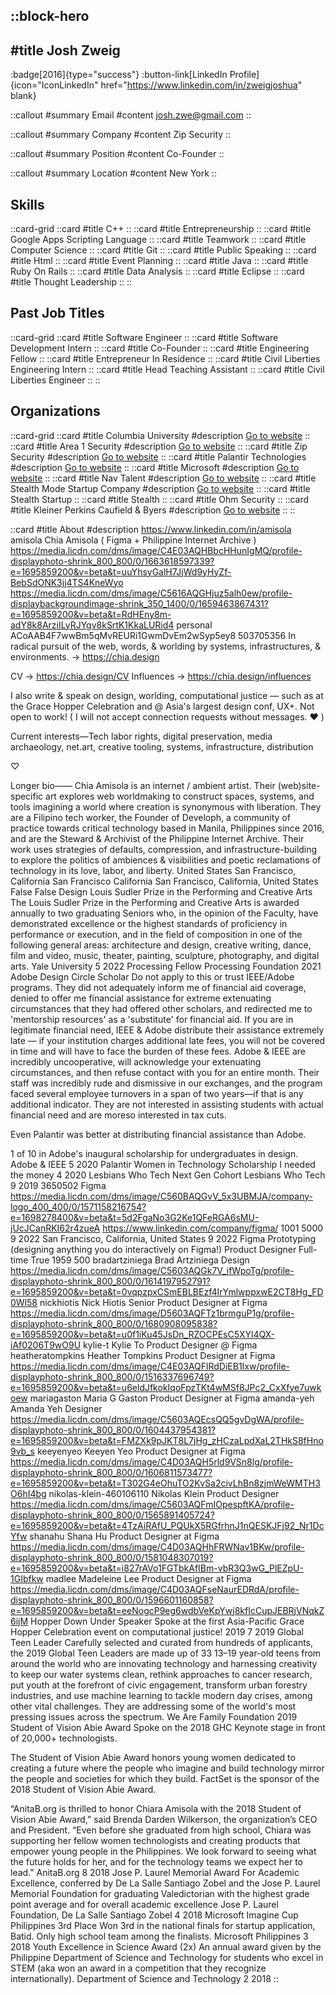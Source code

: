 ::block-hero
---
#title
Josh Zweig
---

:badge[2016]{type="success"}
:button-link[LinkedIn Profile]{icon="IconLinkedIn" href="https://www.linkedin.com/in/zweigjoshua" blank}

::callout
#summary
Email
#content
josh.zwe@gmail.com
::

::callout
#summary
Company
#content
Zip Security
::

::callout
#summary
Position
#content
Co-Founder
::

::callout
#summary
Location
#content
New York
::

## Skills
::card-grid
::card
#title
C++
::
::card
#title
Entrepreneurship
::
::card
#title
Google Apps Scripting Language
::
::card
#title
Teamwork
::
::card
#title
Computer Science
::
::card
#title
Git
::
::card
#title
Public Speaking
::
::card
#title
Html
::
::card
#title
Event Planning
::
::card
#title
Java
::
::card
#title
Ruby On Rails
::
::card
#title
Data Analysis
::
::card
#title
Eclipse
::
::card
#title
Thought Leadership
::
::

## Past Job Titles
::card-grid
::card
#title
Software Engineer
::
::card
#title
Software Development Intern
::
::card
#title
Co-Founder
::
::card
#title
Engineering Fellow
::
::card
#title
Entrepreneur In Residence
::
::card
#title
Civil Liberties Engineering Intern
::
::card
#title
Head Teaching Assistant
::
::card
#title
Civil Liberties Engineer
::
::

## Organizations
::card-grid
::card
#title
Columbia University
#description
[Go to website](columbia.edu)
::
::card
#title
Area 1 Security
#description
[Go to website](area1security.com)
::
::card
#title
Zip Security
#description
[Go to website](zipsecurity.es)
::
::card
#title
Palantir Technologies
#description
[Go to website](palantir.com)
::
::card
#title
Microsoft
#description
[Go to website](microsoft.com)
::
::card
#title
Nav Talent
#description
[Go to website](navtalent.com)
::
::card
#title
Stealth Mode Startup Company
#description
[Go to website](appcito.net)
::
::card
#title
Stealth Startup
::
::card
#title
Stealth
::
::card
#title
Ohm Security
::
::card
#title
Kleiner Perkins Caufield & Byers
#description
[Go to website](kpcb.com)
::
::

::card
#title
About
#description
https://www.linkedin.com/in/amisola amisola Chia Amisola  ( Figma + Philippine Internet Archive ) https://media.licdn.com/dms/image/C4E03AQHBbcHHunIgMQ/profile-displayphoto-shrink_800_800/0/1663618597339?e=1695859200&v=beta&t=uuYhsyGalH7JjWd9yHyZf-BebSdONK3jj4TS4KneWyo https://media.licdn.com/dms/image/C5616AQGHjuz5alh0ew/profile-displaybackgroundimage-shrink_350_1400/0/1659463867431?e=1695859200&v=beta&t=RdHEny8m-adY8k8ArziILyRJYgv8kSrtK1KkaLURid4 personal ACoAAB4F7wwBm5qMvREURi1GwmDvEm2wSyp5ey8 503705356 In radical pursuit of the web, words, & worlding by systems, infrastructures, & environments. → https://chia.design

CV → https://chia.design/CV
Influences → https://chia.design/influences

I also write & speak on design, worlding, computational justice — such as at the Grace Hopper Celebration and @ Asia's largest design conf, UX+. Not open to work!
( I will not accept connection requests without messages. ♥️ )

Current interests—Tech labor rights, digital preservation, media archaeology, net.art, creative tooling, systems, infrastructure, distribution

♡

Longer bio——
Chia Amisola is an internet / ambient artist. Their (web)site-specific art explores web worldmaking to construct spaces, systems, and tools imagining a world where creation is synonymous with liberation. They are a Filipino tech worker, the Founder of Developh, a community of practice towards critical technology based in Manila, Philippines since 2016, and are the Steward & Archivist of the Philippine Internet Archive. Their work uses strategies of defaults, compression, and infrastructure-building to explore the politics of ambiences & visibilities and poetic reclamations of technology in its love, labor, and liberty. United States San Francisco, California San Francisco California San Francisco, California, United States False False Design Louis Sudler Prize in the Performing and Creative Arts The Louis Sudler Prize in the Performing and Creative Arts is awarded annually to two graduating Seniors who, in the opinion of the Faculty, have demonstrated excellence or the highest standards of proficiency in performance or execution, and in the field of composition in one of the following general areas: architecture and design, creative writing, dance, film and video, music, theater, painting, sculpture, photography, and digital arts. Yale University 5 2022 Processing Fellow Processing Foundation 2021 Adobe Design Circle Scholar Do not apply to this or trust IEEE/Adobe programs. They did not adequately inform me of financial aid coverage, denied to offer me financial assistance for extreme extenuating circumstances that they had offered other scholars, and redirected me to 'mentorship resources' as a 'substitute' for financial aid. If you are in legitimate financial need, IEEE & Adobe distribute their assistance extremely late — if your institution charges additional late fees, you will not be covered in time and will have to face the burden of these fees. Adobe & IEEE are incredibly uncooperative, will acknowledge your extenuating circumstances, and then refuse contact with you for an entire month. Their staff was incredibly rude and dismissive in our exchanges, and the program faced several employee turnovers in a span of two years—if that is any additional indicator. They are not interested in assisting students with actual financial need and are moreso interested in tax cuts.

Even Palantir was better at distributing financial assistance than Adobe.

1 of 10 in Adobe's inaugural scholarship for undergraduates in design. Adobe & IEEE 5 2020 Palantir Women in Technology Scholarship I needed the money 4 2020 Lesbians Who Tech Next Gen Cohort Lesbians Who Tech 9 2019 3650502 Figma https://media.licdn.com/dms/image/C560BAQGvV_5x3UBMJA/company-logo_400_400/0/1571158216754?e=1698278400&v=beta&t=5d2FgaNo3G2Ke1QFeRGA6sMU-jUcJCanRKI62r4zueA https://www.linkedin.com/company/figma/ 1001 5000 9 2022 San Francisco, California, United States 9 2022 Figma Prototyping (designing anything you do interactively on Figma!) Product Designer Full-time True 1959 500 bradartziniega Brad Artziniega Design https://media.licdn.com/dms/image/C5603AQGk7V_ifWpoTg/profile-displayphoto-shrink_800_800/0/1614197952791?e=1695859200&v=beta&t=0vqpzpxCSmEBLBEzf4IrYmlwppxwE2CT8Hg_FD0Wl58 nickhiotis Nick Hiotis Senior Product Designer at Figma https://media.licdn.com/dms/image/D5603AQFTz1brmguP1g/profile-displayphoto-shrink_800_800/0/1680908095838?e=1695859200&v=beta&t=u0f1iKu45JsDn_RZOCPEsC5XYl4QX-iAf0206T9wO9U kylie-t Kylie To Product Designer @ Figma heatheratompkins Heather Tompkins Product Designer at Figma https://media.licdn.com/dms/image/C4E03AQFlRdDiEB1Ixw/profile-displayphoto-shrink_800_800/0/1516337696749?e=1695859200&v=beta&t=u6eldJfkokIqoFpzTKt4wMSf8JPc2_CxXfye7uwkoew mariagaston Maria G Gaston Product Designer at Figma amanda-yeh Amanda Yeh Designer https://media.licdn.com/dms/image/C5603AQEcsQQ5gvDgWA/profile-displayphoto-shrink_800_800/0/1604437954381?e=1695859200&v=beta&t=FMZXk9pJKT8L7jHg_zHCzaLpdXaL2THkS8fHno9vb_s keeyenyeo Keeyen Yeo Product Designer at Figma https://media.licdn.com/dms/image/C4D03AQH5rld9VSn8lg/profile-displayphoto-shrink_800_800/0/1606811573477?e=1695859200&v=beta&t=T302G4eOhuTO2KvSa2civLhBn8zjmWeWMTH3O6hI4bg nikolas-klein-460106110 Nikolas Klein Product Designer https://media.licdn.com/dms/image/C5603AQFmIOpespftKA/profile-displayphoto-shrink_800_800/0/1565891405724?e=1695859200&v=beta&t=4TzAiRAfU_PQUkX5RGfrhnJ1nQESKJFj92_Nr1DcYfw shanahu Shana Hu Product Designer at Figma https://media.licdn.com/dms/image/C4D03AQHhFRWNav1BKw/profile-displayphoto-shrink_800_800/0/1581048307019?e=1695859200&v=beta&t=i827rAVo1FGTbkAfIBm-vbR3Q3wG_PlEZpU-1GIbfkw madlee Madeleine Lee Product Designer at Figma https://media.licdn.com/dms/image/C4D03AQFseNaurEDRdA/profile-displayphoto-shrink_800_800/0/1596601160858?e=1695859200&v=beta&t=eeNogcP9eg6wdbVeKpYwj8kfIcCupJEBRjVNqkZ6ijM Hopper Down Under Speaker Spoke at the first Asia-Pacific Grace Hopper Celebration event on computational justice! 2019 7 2019 Global Teen Leader Carefully selected and curated from hundreds of applicants, the 2019 Global Teen Leaders are made up of 33 13–19 year-old teens from around the world who are innovating technology and harnessing creativity to keep our water systems clean, rethink approaches to cancer research, put youth at the forefront of civic engagement, transform urban forestry industries, and use machine learning to tackle modern day crises, among other vital challenges. They are addressing some of the world's most pressing issues across the spectrum. We Are Family Foundation 2019 Student of Vision Abie Award Spoke on the 2018 GHC Keynote stage in front of 20,000+ technologists.

The Student of Vision Abie Award honors young women dedicated to creating a future where the people who imagine and build technology mirror the people and societies for which they build. FactSet is the sponsor of the 2018 Student of Vision Abie Award.

“AnitaB.org is thrilled to honor Chiara Amisola with the 2018 Student of Vision Abie Award,” said Brenda Darden Wilkerson, the organization’s CEO and President. “Even before she graduated from high school, Chiara was supporting her fellow women technologists and creating products that empower young people in the Philippines. We look forward to seeing what the future holds for her, and for the technology teams we expect her to lead.” AnitaB.org 8 2018 Jose P. Laurel Memorial Award For Academic Excellence, conferred by De La Salle Santiago Zobel and the Jose P. Laurel Memorial Foundation for graduating Valedictorian with the highest grade point average and for overall academic excellence Jose P. Laurel Foundation, De La Salle Santiago Zobel 4 2018 Microsoft Imagine Cup Philippines 3rd Place Won 3rd in the national finals for startup application, Batid. Only high school team among the finalists. Microsoft Philippines 3 2018 Youth Excellence in Science Award (2x) An annual award given by the Philippine Department of Science and Technology for students who excel in STEM (aka won an award in a competition that they recognize internationally). Department of Science and Technology 2 2018
::
